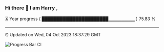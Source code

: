 ### Hi there 👋 I am Harry , 

⏳ Year progress { ██████████████████████▁▁▁▁▁▁▁▁ } 75.83 %

---

⏰ Updated on Wed, 04 Oct 2023 18:37:29 GMT

![Progress Bar CI](https://github.com/duykhang68/duykhang68/workflows/Progress%20Bar%20CI/badge.svg)
